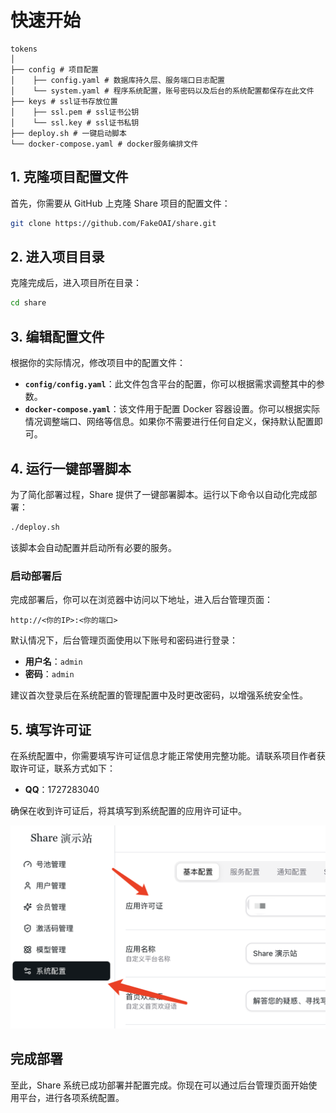 # 快速开始

```
tokens
│
├── config # 项目配置
│    ├── config.yaml # 数据库持久层、服务端口日志配置
│    └── system.yaml # 程序系统配置，账号密码以及后台的系统配置都保存在此文件
├── keys # ssl证书存放位置
│    ├── ssl.pem # ssl证书公钥
│    └── ssl.key # ssl证书私钥
├── deploy.sh # 一键启动脚本
└── docker-compose.yaml # docker服务编排文件
```

## 1. 克隆项目配置文件

首先，你需要从 GitHub 上克隆 Share 项目的配置文件：

```bash
git clone https://github.com/FakeOAI/share.git
```

## 2. 进入项目目录

克隆完成后，进入项目所在目录：

```bash
cd share
```

## 3. 编辑配置文件

根据你的实际情况，修改项目中的配置文件：

- **`config/config.yaml`**：此文件包含平台的配置，你可以根据需求调整其中的参数。
- **`docker-compose.yaml`**：该文件用于配置 Docker 容器设置。你可以根据实际情况调整端口、网络等信息。如果你不需要进行任何自定义，保持默认配置即可。

## 4. 运行一键部署脚本

为了简化部署过程，Share 提供了一键部署脚本。运行以下命令以自动化完成部署：

```bash
./deploy.sh
```

该脚本会自动配置并启动所有必要的服务。

### 启动部署后

完成部署后，你可以在浏览器中访问以下地址，进入后台管理页面：

```
http://<你的IP>:<你的端口>
```

默认情况下，后台管理页面使用以下账号和密码进行登录：

- **用户名**：`admin`
- **密码**：`admin`

建议首次登录后在系统配置的管理配置中及时更改密码，以增强系统安全性。

## 5. 填写许可证

在系统配置中，你需要填写许可证信息才能正常使用完整功能。请联系项目作者获取许可证，联系方式如下：

- **QQ**：1727283040

确保在收到许可证后，将其填写到系统配置的应用许可证中。

![](/WechatIMG443.jpg)

## 完成部署

至此，Share 系统已成功部署并配置完成。你现在可以通过后台管理页面开始使用平台，进行各项系统配置。
